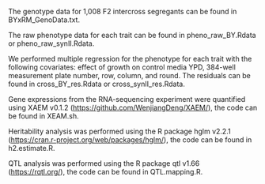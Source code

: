 The genotype data for 1,008 F2 intercross segregants can be found in BYxRM_GenoData.txt.


The raw phenotype data for each trait can be found in pheno_raw_BY.Rdata or pheno_raw_synII.Rdata.


We performed multiple regression for the phenotype for each trait with the following covariates: effect of growth on control media YPD, 384-well measurement plate number, row, column, and round. The residuals can be found in cross_BY_res.Rdata or cross_synII_res.Rdata.


Gene expressions from the RNA-sequencing experiment were quantified using XAEM v0.1.2 (https://github.com/WenjiangDeng/XAEM/), the code can be found in XEAM.sh.


Heritability analysis was performed using the R package hglm v2.2.1 (https://cran.r-project.org/web/packages/hglm/), the code can be found in h2.estimate.R.


QTL analysis was performed using the R package qtl v1.66 (https://rqtl.org/), the code can be found in QTL.mapping.R.
